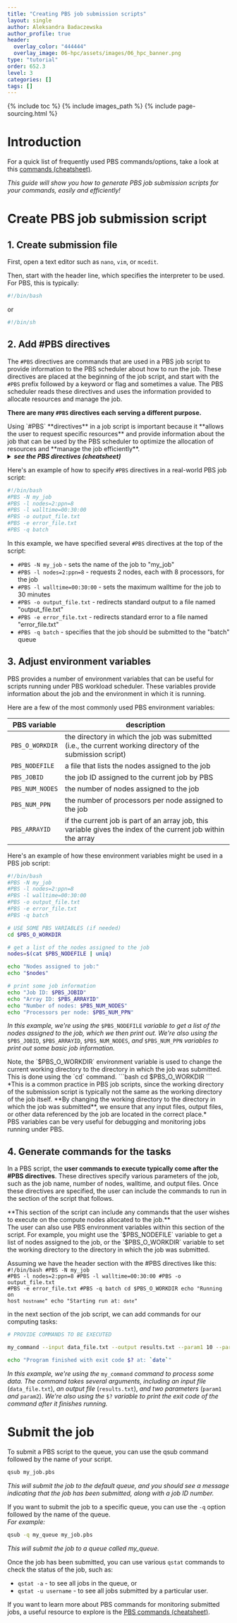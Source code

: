 ```yaml
---
title: "Creating PBS job submission scripts"
layout: single
author: Aleksandra Badaczewska
author_profile: true
header:
  overlay_color: "444444"
  overlay_image: 06-hpc/assets/images/06_hpc_banner.png
type: "tutorial"
order: 652.3
level: 3
categories: []
tags: []
---
```


{% include toc %}
{% include images_path %}
{% include page-sourcing.html %}


# Introduction

<div class="required" markdown="1">
For a quick list of frequently used PBS commands/options, take a look at this <a class="t-links" href="652.2">commands (cheatsheet)</a>.
</div>

*This guide will show you how to generate PBS job submission scripts for your commands, easily and efficiently!*

# Create PBS job submission script

## 1. Create submission file

First, open a text editor such as `nano`, `vim`, or `mcedit`.

Then, start with the header line, which specifies the interpreter to be used. For PBS, this is typically:
```bash
#!/bin/bash
```
or
```bash
#!/bin/sh
```


## 2. Add #PBS directives

The `#PBS` directives are commands that are used in a PBS job script to provide information to the PBS scheduler about how to run the job.
These directives are placed at the beginning of the job script, and start with the `#PBS` prefix followed by a keyword or flag and sometimes a value.
The PBS scheduler reads these directives and uses the information provided to allocate resources and manage the job.

**There are many `#PBS` directives each serving a different purpose.**

<div class="note" markdown="1">
Using `#PBS` **directives** in a job script is important because it **allows the user to request specific resources** and provide information about the job that can be used by the PBS scheduler to optimize the allocation of resources and **manage the job efficiently**.
</div>

<details class="l-frame mb" markdown="1"><summary class="c-header"><b><i>see the PBS directives (cheatsheet)</i></b></summary>
Here are some examples of commonly used PBS directives:

| #PBS directives                      | description                                                              |
|--------------------------------------|--------------------------------------------------------------------------|
| `#PBS -N job_name`                   | sets the name of the job                                                 |
| `#PBS -o output_file`                | specifies the name of the file to which standard output will be written  |
| `#PBS -e error_file`                 | specifies the name of the file to which standard error will be written   |
| `#PBS -q queue_name`                 | specifies the name of the queue where the job should be submitted        |
| `#PBS -l nodes=1:ppn=8`              | specifies the number of nodes and processors per node needed for the job |
| `#PBS -l mem=16gb`                   | specifies the amount of memory needed for the job                        |
| `#PBS -l walltime=1:00:00`           | specifies the maximum wall time for the job                              |
| `#PBS -M user_email@domain.com`      | specifies the email address to which notifications should be sent        |
| `#PBS -m abe`                        | specifies the types of notifications to be sent. <br>The **a** option sends email when the job is aborted, <br>**b** sends email when the job begins, <br>and **e** sends email when the job ends. |
| `#PBS -d /path/to/working/directory` | specify the working directory where the job will be executed             |

</details>

Here's an example of how to specify `#PBS` directives in a real-world PBS job script:
```bash
#!/bin/bash
#PBS -N my_job
#PBS -l nodes=2:ppn=8
#PBS -l walltime=00:30:00
#PBS -o output_file.txt
#PBS -e error_file.txt
#PBS -q batch
```
In this example, we have specified several `#PBS` directives at the top of the script:
* `#PBS -N my_job` - sets the name of the job to "my_job"
* `#PBS -l nodes=2:ppn=8` - requests 2 nodes, each with 8 processors, for the job
* `#PBS -l walltime=00:30:00` - sets the maximum walltime for the job to 30 minutes
* `#PBS -o output_file.txt` - redirects standard output to a file named "output_file.txt"
* `#PBS -e error_file.txt` - redirects standard error to a file named "error_file.txt"
* `#PBS -q batch` - specifies that the job should be submitted to the "batch" queue


## 3. Adjust environment variables

PBS provides a number of environment variables that can be useful for scripts running under PBS workload scheduler. These variables provide information about the job and the environment in which it is running.

Here are a few of the most commonly used PBS environment variables:

| PBS variable    | description                                           |
|-----------------|-------------------------------------------------------|
| `PBS_O_WORKDIR` | the directory in which the job was submitted (i.e., the current working directory of the submission script)   |
| `PBS_NODEFILE`  | a file that lists the nodes assigned to the job       |
| `PBS_JOBID`     | the job ID assigned to the current job by PBS         |
| `PBS_NUM_NODES` | the number of nodes assigned to the job               |
| `PBS_NUM_PPN`   | the number of processors per node assigned to the job |
| `PBS_ARRAYID`   | if the current job is part of an array job, this variable gives the index of the current job within the array |

Here's an example of how these environment variables might be used in a PBS job script:
```bash
#!/bin/bash
#PBS -N my_job
#PBS -l nodes=2:ppn=8
#PBS -l walltime=00:30:00
#PBS -o output_file.txt
#PBS -e error_file.txt
#PBS -q batch

# USE SOME PBS VARIABLES (if needed)
cd $PBS_O_WORKDIR

# get a list of the nodes assigned to the job
nodes=$(cat $PBS_NODEFILE | uniq)

echo "Nodes assigned to job:"
echo "$nodes"

# print some job information
echo "Job ID: $PBS_JOBID"
echo "Array ID: $PBS_ARRAYID"
echo "Number of nodes: $PBS_NUM_NODES"
echo "Processors per node: $PBS_NUM_PPN"
```
*In this example, we're using the* `$PBS_NODEFILE` *variable to get a list of the nodes assigned to the job, which we then print out. We're also using the* `$PBS_JOBID`, `$PBS_ARRAYID`, `$PBS_NUM_NODES`, *and* `$PBS_NUM_PPN` *variables to print out some basic job information.*

<div class="warning" markdown="1">
Note, the `$PBS_O_WORKDIR` environment variable is used to change the current working directory to the directory in which the job was submitted. This is done using the `cd` command.
```bash
cd $PBS_O_WORKDIR
```
*This is a common practice in PBS job scripts, since the working directory of the submission script is typically not the same as the working directory of the job itself. **By changing the working directory to the directory in which the job was submitted**, we ensure that any input files, output files, or other data referenced by the job are located in the correct place.*
</div>

<div class="protip" markdown="1">
PBS variables can be very useful for debugging and monitoring jobs running under PBS.
</div>

## 4. Generate commands for the tasks

 In a PBS script, the **user commands to execute typically come after the #PBS directives**. These directives specify various parameters of the job, such as the job name, number of nodes, walltime, and output files. Once these directives are specified, the user can include the commands to run in the section of the script that follows.

<div class="note" markdown="1">
**This section of the script can include any commands that the user wishes to execute on the compute nodes allocated to the job.**
</div>
<div class="protip" markdown="1">
The user can also use PBS environment variables within this section of the script. For example, you might use the `$PBS_NODEFILE` variable to get a list of nodes assigned to the job, or the `$PBS_O_WORKDIR` variable to set the working directory to the directory in which the job was submitted.
</div>

Assuming we have the header section with the #PBS directives like this:
<code class="code-block bc-template">#!/bin/bash
#PBS -N my_job
#PBS -l nodes=2:ppn=8
#PBS -l walltime=00:30:00
#PBS -o output_file.txt
#PBS -e error_file.txt
#PBS -q batch
cd $PBS_O_WORKDIR
echo "Running on host `hostname`"
echo "Starting run at: `date`"
</code>

in the next section of the job script, we can add commands for our computing tasks:
```bash
# PROVIDE COMMANDS TO BE EXECUTED

my_command --input data_file.txt --output results.txt --param1 10 --param2 20

echo "Program finished with exit code $? at: `date`"
```
*In this example, we're using the* `my_command` *command to process some data. The command takes several arguments, including an input file* (`data_file.txt`), *an output file* (`results.txt`), *and two parameters* (`param1` *and* `param2`). *We're also using the* `$?` *variable to print the exit code of the command after it finishes running.*


# Submit the job

To submit a PBS script to the queue, you can use the qsub command followed by the name of your script.
```bash
qsub my_job.pbs
```
*This will submit the job to the default queue, and you should see a message indicating that the job has been submitted, along with a job ID number.*

If you want to submit the job to a specific queue, you can use the `-q` option followed by the name of the queue. <br>
*For example:*
```bash
qsub -q my_queue my_job.pbs
```
*This will submit the job to a queue called my_queue.*

Once the job has been submitted, you can use various `qstat` commands to check the status of the job, such as:
* `qstat -a` - to see all jobs in the queue, or
* `qstat -u username` - to see all jobs submitted by a particular user.

<div class="more" markdown="1">
If you want to learn more about PBS commands for monitoring submitted jobs, a useful resource to explore is the <a class="t-links" href="652.2">PBS commands (cheatsheet)</a>.
</div>
